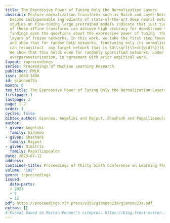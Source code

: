 ```yaml
---
title: The Expressive Power of Tuning Only the Normalization Layers
abstract: Feature normalization transforms such as Batch and Layer-Normalization have
  become indispensable ingredients of state-of-the-art deep neural networks. Recent
  studies on fine-tuning large pretrained models indicate that just tuning the parameters
  of these affine transforms can achieve high accuracy for downstream tasks. These
  findings open the questions about the expressive power of tuning  the normalization
  layers of frozen networks. In this work, we take the first step towards this question
  and show that for random ReLU networks, finetuning only its normalization layers
  can reconstruct  any target network that is $O(\sqrt{\text{width}})$ times smaller.
  We show that this holds even for randomly sparsified networks, under sufficient
  overparameterization, in agreement with prior empirical work.
layout: inproceedings
series: Proceedings of Machine Learning Research
publisher: PMLR
issn: 2640-3498
id: giannou23a
month: 0
tex_title: The Expressive Power of Tuning Only the Normalization Layers
firstpage: 1
lastpage: 2
page: 1-2
order: 1
cycles: false
bibtex_author: Giannou, Angeliki and Rajput, Shashank and Papailiopoulos, Dimitris
author:
- given: Angeliki
  family: Giannou
- given: Shashank
  family: Rajput
- given: Dimitris
  family: Papailiopoulos
date: 2023-07-12
address: 
container-title: Proceedings of Thirty Sixth Conference on Learning Theory
volume: '195'
genre: inproceedings
issued:
  date-parts:
  - 2023
  - 7
  - 12
pdf: https://proceedings.mlr.press/v195/giannou23a/giannou23a.pdf
extras: []
# Format based on Martin Fenner's citeproc: https://blog.front-matter.io/posts/citeproc-yaml-for-bibliographies/
---
```

